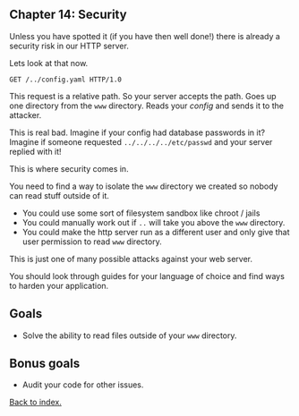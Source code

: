 ## Chapter 14: Security

Unless you have spotted it (if you have then well done!) there is already a security risk in our HTTP server.

Lets look at that now.

```
GET /../config.yaml HTTP/1.0

```

This request is a relative path. So your server accepts the path. Goes up one directory from the `www` directory. 
Reads your *config* and sends it to the attacker.

This is real bad. Imagine if your config had database passwords in it?
Imagine if someone requested `../../../../etc/passwd` and your server replied with it!

This is where security comes in.

You need to find a way to isolate the `www` directory we created so nobody can read stuff outside of it.

- You could use some sort of filesystem sandbox like chroot / jails
- You could manually work out if `..` will take you above the `www` directory.
- You could make the http server run as a different user and only give that user permission to read `www` directory.

This is just one of many possible attacks against your web server. 

You should look through guides for your language of choice and find ways to harden your application. 

## Goals

- Solve the ability to read files outside of your `www` directory. 

## Bonus goals

- Audit your code for other issues.

[Back to index.](index.md)